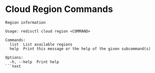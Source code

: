 # Cloud Region Commands

```text
Region information

Usage: redisctl cloud region <COMMAND>

Commands:
  list  List available regions
  help  Print this message or the help of the given subcommand(s)

Options:
  -h, --help  Print help
```text
